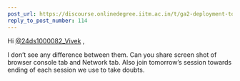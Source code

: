 ```yaml
---
post_url: https://discourse.onlinedegree.iitm.ac.in/t/ga2-deployment-tools-discussion-thread-tds-jan-2025/161120/117
reply_to_post_number: 114
---
```

Hi [@24ds1000082\_Vivek](/u/24ds1000082_vivek) ,

I don’t see any difference between them. Can you share screen shot of browser console tab and Network tab. Also join tomorrow’s session towards ending of each session we use to take doubts.